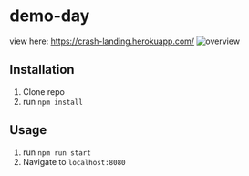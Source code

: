 # demo-day
view here: https://crash-landing.herokuapp.com/
![overview](https://user-images.githubusercontent.com/68411050/112741794-a00b8100-8f56-11eb-8025-418424e5ee89.png)


## Installation

1. Clone repo
2. run `npm install`

## Usage

1. run `npm run start`
2. Navigate to `localhost:8080`
